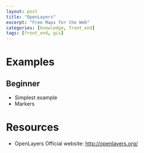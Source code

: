 ```yaml
---
layout: post
title: "OpenLayers"
excerpt: "Free Maps for the Web"
categories: [knowledge, front_end]
tags: [front_end, gis]
---
```


Examples
============
Beginner
----------
 * Simplest example
 * Markers

Resources
============
 * OpenLayers Official website: <http://openlayers.org/>
 
